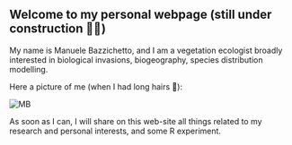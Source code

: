 ## Welcome to my personal webpage (**still under construction** :construction_worker_man:)

My name is Manuele Bazzichetto, and I am a vegetation ecologist broadly interested in biological invasions, biogeography, species distribution modelling.

Here a picture of me (when I had long hairs :slightly_smiling_face:):

![MB](images/DSC_2169.jpgs=100)

As soon as I can, I will share on this web-site all things related to my research and personal interests, and some R experiment.

